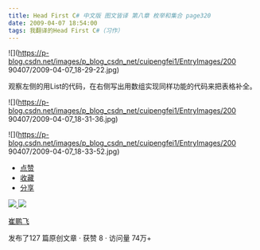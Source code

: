 ```yaml
---
title: Head First C# 中文版 图文皆译 第八章 枚举和集合 page320
date: 2009-04-07 18:54:00
tags: 我翻译的Head First C#（习作）
---
```

![](https://p-blog.csdn.net/images/p_blog_csdn_net/cuipengfei1/EntryImages/200
90407/2009-04-07_18-29-22.jpg)

观察左侧的用List的代码，在右侧写出用数组实现同样功能的代码来把表格补全。

![](https://p-blog.csdn.net/images/p_blog_csdn_net/cuipengfei1/EntryImages/200
90407/2009-04-07_18-31-36.jpg)

![](https://p-blog.csdn.net/images/p_blog_csdn_net/cuipengfei1/EntryImages/200
90407/2009-04-07_18-33-52.jpg)

  * [ 点赞  ](javascript:;)
  * [ 收藏  ](javascript:;)
  * [ 分享 ](javascript:;)

[ ![](https://profile.csdnimg.cn/5/2/5/3_cuipengfei1)
![](https://g.csdnimg.cn/static/user-reg-year/1x/11.png)
](https://blog.csdn.net/cuipengfei1)

[ 崔鹏飞 ](https://blog.csdn.net/cuipengfei1)

发布了127 篇原创文章  ·  获赞 8  ·  访问量 74万+

